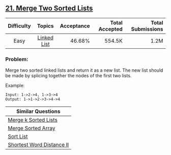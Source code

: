## [21. Merge Two Sorted Lists](https://leetcode.com/problems/merge-two-sorted-lists/)

| Difficulty | Topics | Acceptance | Total Accepted | Total Submissions |
| :-: | :-: | --: | --: | --: |
| Easy | [Linked List](https://leetcode.com/tag/linked-list/) | 46.68% | 554.5K | 1.2M |

### Problem:

Merge two sorted linked lists and return it as a new list. The new list should be made by splicing together the nodes of the first two lists.

Example:

```
Input: 1->2->4, 1->3->4
Output: 1->1->2->3->4->4
```

| Similar Questions |
| --- |
| [Merge k Sorted Lists](https://leetcode.com/problems/merge-k-sorted-lists/) |
| [Merge Sorted Array](https://leetcode.com/problems/merge-sorted-array/) |
| [Sort List](https://leetcode.com/problems/sort-list/) |
| [Shortest Word Distance II](https://leetcode.com/problems/shortest-word-distance-ii/) |
